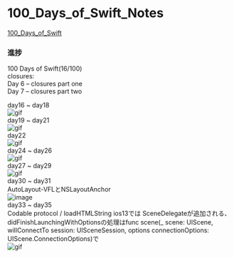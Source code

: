 # 100_Days_of_Swift_Notes
[100_Days_of_Swift](https://www.hackingwithswift.com/100)  
### 進捗
100 Days of Swift(16/100)  
closures:  
Day 6 – closures part one  
Day 7 – closures part two  

day16 ~ day18  
![gif](https://github.com/paigupai/100_Days_of_Swift_Notes/blob/master/gif/Project1.gif)  
day19 ~ day21  
![gif](https://github.com/paigupai/100_Days_of_Swift_Notes/blob/master/gif/project2.gif)  
day22  
![gif](https://github.com/paigupai/100_Days_of_Swift_Notes/blob/master/gif/project3.gif)  
day24 ~ day26  
![gif](https://github.com/paigupai/100_Days_of_Swift_Notes/blob/master/gif/project4.gif)  
day27 ~ day29  
![gif](https://github.com/paigupai/100_Days_of_Swift_Notes/blob/master/gif/project5.gif)  
day30 ~ day31  
AutoLayout-VFLとNSLayoutAnchor  
![image](https://github.com/paigupai/100_Days_of_Swift_Notes/raw/master/gif/project6.png)  
day33 ~ day35  
Codable protocol / loadHTMLString
ios13では SceneDelegateが追加される、didFinishLaunchingWithOptionsの処理はfunc scene(_ scene: UIScene, willConnectTo session: UISceneSession, options connectionOptions: UIScene.ConnectionOptions)で  
![gif](https://github.com/paigupai/100_Days_of_Swift_Notes/blob/master/gif/project7.gif)  
